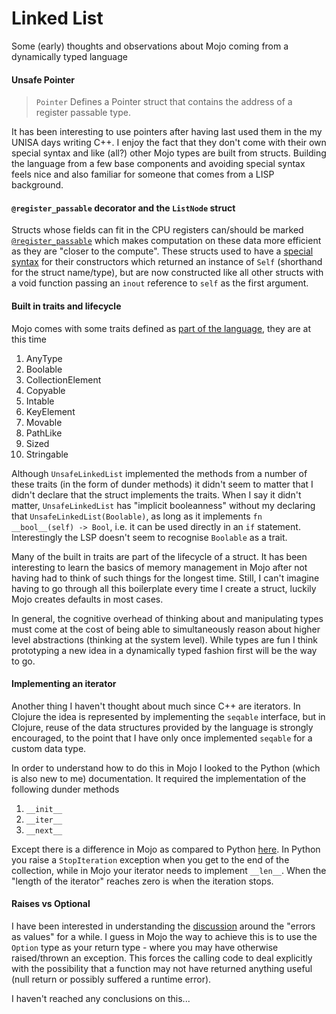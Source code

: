# Linked List

Some (early) thoughts and observations about Mojo coming from a dynamically typed language

#### Unsafe Pointer

> `Pointer` Defines a Pointer struct that contains the address of a register passable type.

It has been interesting to use pointers after having last used them in the my UNISA days writing C++. I enjoy the fact that they don't come with their own special syntax and like (all?) other Mojo types are built from structs. Building the language from a few base components and avoiding special syntax feels nice and also familiar for someone that comes from a LISP background.

#### `@register_passable` decorator and the `ListNode` struct

Structs whose fields can fit in the CPU registers can/should be marked [`@register_passable`](https://docs.modular.com/mojo/manual/decorators/register-passable) which makes computation on these data more efficient as they are "closer to the compute". These structs used to have a [special syntax](https://docs.modular.com/mojo/changelog#v241-2024-02-29) for their constructors which returned an instance of `Self` (shorthand for the struct name/type), but are now constructed like all other structs with a void function passing an `inout` reference to `self` as the first argument.

#### Built in traits and lifecycle

Mojo comes with some traits defined as [part of the language](https://docs.modular.com/mojo/manual/traits#built-in-traits), they are at this time

1. AnyType
1. Boolable
1. CollectionElement
1. Copyable
1. Intable
1. KeyElement
1. Movable
1. PathLike
1. Sized
1. Stringable

Although `UnsafeLinkedList` implemented the methods from a number of these traits (in the form of dunder methods) it didn't seem to matter that I didn't declare that the struct implements the traits. When I say it didn't matter, `UnsafeLinkedList` has "implicit booleanness" without my declaring that `UnsafeLinkedList(Boolable)`, as long as it implements `fn __bool__(self) -> Bool`, i.e. it can be used directly in an `if` statement. Interestingly the LSP doesn't seem to recognise `Boolable` as a trait.

Many of the built in traits are part of the lifecycle of a struct. It has been interesting to learn the basics of memory management in Mojo after not having had to think of such things for the longest time. Still, I can't imagine having to go through all this boilerplate every time I create a struct, luckily Mojo creates defaults in most cases.

In general, the cognitive overhead of thinking about and manipulating types must come at the cost of being able to simultaneously reason about higher level abstractions (thinking at the system level). While types are fun I think prototyping a new idea in a dynamically typed fashion first will be the way to go.

#### Implementing an iterator

Another thing I haven't thought about much since C++ are iterators. In Clojure the idea is represented by implementing the `seqable` interface, but in Clojure, reuse of the data structures provided by the language is strongly encouraged, to the point that I have only once implemented `seqable` for a custom data type.

In order to understand how to do this in Mojo I looked to the Python (which is also new to me) documentation. It required the implementation of the following dunder methods

1. `__init__`
1. `__iter__`
1. `__next__`

Except there is a difference in Mojo as compared to Python [here](https://medium.com/@gautam.e/a-mojo-iterator-5ebd4ad6c02b). In Python you raise a `StopIteration` exception when you get to the end of the collection, while in Mojo your iterator needs to implement `__len__`. When the "length of the iterator" reaches zero is when the iteration stops.

#### Raises vs Optional

I have been interested in understanding the [discussion](https://jessewarden.com/2021/04/errors-as-values.html) around the "errors as values" for a while. I guess in Mojo the way to achieve this is to use the `Option` type as your return type - where you may have otherwise raised/thrown an exception. This forces the calling code to deal explicitly with the possibility that a function may not have returned anything useful (null return or possibly suffered a runtime error).

I haven't reached any conclusions on this...
